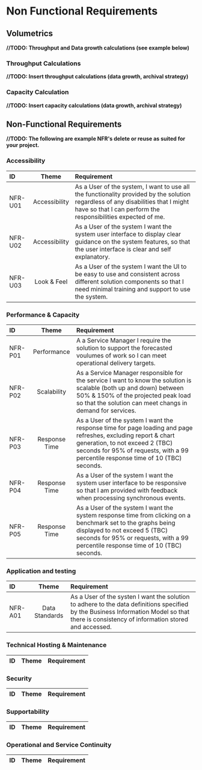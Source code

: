 ﻿# Non Functional Requirements

## Volumetrics

**//TODO: Throughput and Data growth calculations (see example below)**

### Throughput Calculations

**//TODO: Insert throughput calculations (data growth, archival strategy)**

### Capacity Calculation

**//TODO: Insert capacity calculations (data growth, archival strategy)**

## Non-Functional Requirements

**//TODO: The following are example NFR's delete or reuse as suited for your project.**

### Accessibility

| ID	     |    Theme	     | Requirement                                                                                                                                                                                       |
|:--------|:-------------:|:--------------------------------------------------------------------------------------------------------------------------------------------------------------------------------------------------|
| NFR-U01 | Accessibility | As a User of the system, I want to use all the functionality provided by the solution regardless of any disabilities that I might have so that I can perform the responsibilities expected of me. |
| NFR-U02 | Accessibility | As a User of the system I want the system user interface to display clear guidance on the system features, so that the user interface is clear and self explanatory.                              |
| NFR-U03 |  Look & Feel  | As a User of the system I want the UI to be easy to use and consistent across different solution components so that I need minimal training and support to use the system.                        |


### Performance & Capacity

| ID	     |    Theme	     | Requirement                                                                                                                                                                                                                           |
|:--------|:-------------:|:--------------------------------------------------------------------------------------------------------------------------------------------------------------------------------------------------------------------------------------|
| NFR-P01 |  Performance  | A a Service Manager I require the solution to support the forecasted voulumes of work so I can meet operational delivery targets.                                                                                                     |
| NFR-P02 |  Scalability  | As a Service Manager responsible for the service I want to know the solution is scalable (both up and down) between 50% & 150% of the projected peak load so that the solution can meet changs in demand for services.                |
| NFR-P03 | Response Time | As a User of the system I want the response time for page loading and page refreshes, excluding report & chart generation, to not exceed 2 (TBC) seconds for 95% of requests, with a 99 percentile response time of 10 (TBC) seconds. |
| NFR-P04 | Response Time | As a User of the system I want the system user interface to be responsive so that I am provided with feedback when processing synchronous events.                                                                                     |
| NFR-P05 | Response Time | As a User of the system I want the system response time from clicking on a benchmark set to the graphs being displayed to not exceed 5 (TBC) seconds for 95% or requests, with a 99 percentile response time of 10 (TBC) seconds.     |


### Application and testing
| ID	     |     Theme	     | Requirement                                                                                                                                                                                |
|:--------|:--------------:|:-------------------------------------------------------------------------------------------------------------------------------------------------------------------------------------------|
| NFR-A01 | Data Standards | As a User of the systen I want the solution to adhere to the data definitions specified by the Business Information Model so that there is consistency of information stored and accessed. |



### Technical Hosting & Maintenance

| ID	 | Theme	 | Requirement |
|:----|:------:|:------------|


### Security
| ID	 | Theme	 | Requirement |
|:----|:------:|:------------|


### Supportability 

| ID	 | Theme	 | Requirement |
|:----|:------:|:------------|


### Operational and Service Continuity 

| ID	 | Theme	 | Requirement |
|:----|:------:|:------------|

